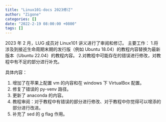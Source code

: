 ```yaml
---
title: "Linux101-docs 2023修订"
author: "Zigone"
categories: []
date: "2022-2-19 08:00:00 +0800"
tags: []
---
```


2023 年 2 月，LUG 成员对 Linux101 讲义进行了审阅和修订。
主要工作： 1.将涉及到接近生命周期末期的发行版（例如 Ubuntu 18.04）的教程内容替换为最新版本（Ubuntu 22.04）的教程内容。 2.对教程中可能存在的错误进行修改，对教程中有不足的部分进行补充。

具体内容：

1. 增加了在苹果上配置 vm 的内容和在 windows 下 VirtualBox 配置。
2. 修复了错误的 py-venv 路径。
3. 更新了 anaconda 的内容。
4. 教程审阅：对于教程中有错误的部分进行修改、对于教程中你觉得可以增添的部分进行改进。
5. 补充了 sed 的 g flag 作用。
